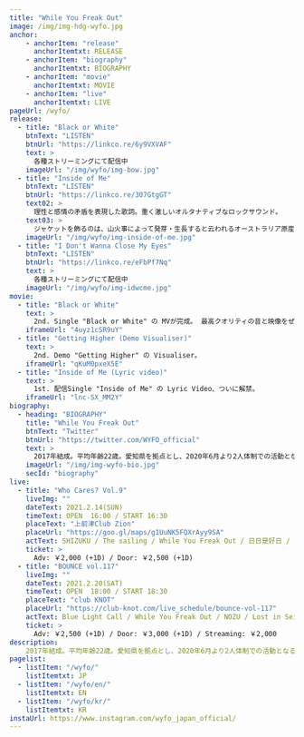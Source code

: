 ```yaml
---
title: "While You Freak Out"
image: /img/img-hdg-wyfo.jpg
anchor:
    - anchorItem: "release"
      anchorItemtxt: RELEASE
    - anchorItem: "biography"
      anchorItemtxt: BIOGRAPHY
    - anchorItem: "movie"
      anchorItemtxt: MOVIE
    - anchorItem: "live"
      anchorItemtxt: LIVE
pageUrl: /wyfo/
release:
  - title: "Black or White"
    btnText: "LISTEN"
    btnUrl: "https://linkco.re/6y9VXVAF"
    text: >
      各種ストリーミングにて配信中
    imageUrl: "/img/wyfo/img-bow.jpg"
  - title: "Inside of Me"
    btnText: "LISTEN"
    btnUrl: "https://linkco.re/307GtgGT"
    text02: >
      理性と感情の矛盾を表現した歌詞。重く激しいオルタナティブなロックサウンド。
    text03: >
      ジャケットを飾るのは、山火事によって発芽・生長すると云われるオーストラリア原産の希少植物「クサントロエア」。
    imageUrl: "/img/wyfo/img-inside-of-me.jpg"
  - title: "I Don't Wanna Close My Eyes"
    btnText: "LISTEN"
    btnUrl: "https://linkco.re/eFbPf7Nq"
    text: >
      各種ストリーミングにて配信中
    imageUrl: "/img/wyfo/img-idwcme.jpg"
movie:
  - title: "Black or White"
    text: >
      2nd. Single "Black or White" の MVが完成。 最高クオリティの音と映像をぜひご覧あれ。
    iframeUrl: "4uyz1cSR9uY"
  - title: "Getting Higher (Demo Visualiser)"
    text: >
      2nd. Demo "Getting Higher" の Visualiser。
    iframeUrl: "qKuM0pxeX5E"
  - title: "Inside of Me (Lyric video)"
    text: >
      1st. 配信Single "Inside of Me" の Lyric Video、ついに解禁。
    iframeUrl: "lnc-SX_MM2Y"
biography:
  - heading: "BIOGRAPHY"
    title: "While You Freak Out"
    btnText: "Twitter"
    btnUrl: "https://twitter.com/WYFO_official"
    text: >
      2017年結成。平均年齢22歳。愛知県を拠点とし、2020年6月より2人体制での活動となる。Hard Rock、UK Rock、Hip Hopなどの様々な音楽に影響を受け、ジャンルを超えた楽曲で音楽シーンを盛り上げる。
    imageUrl: "/img/img-wyfo-bio.jpg"
    secId: "biography"
live:
  - title: "Who Cares? Vol.9"
    liveImg: ""
    dateText: 2021.2.14(SUN)
    timeText: OPEN  16:00 / START 16:30
    placeText: "上前津Club Zion"
    placeUrl: "https://goo.gl/maps/g1UuNK5FQXrAyy9SA"
    actText: SHIZUKU / The sailing / While You Freak Out / 日日是好日 / 爆音小僧八代目唯翔(US7)
    ticket: >
      Adv: ￥2,000 (+1D) / Door: ￥2,500 (+1D)
  - title: "BOUNCE vol.117"
    liveImg: ""
    dateText: 2021.2.20(SAT)
    timeText: OPEN  18:00 / START 18:30
    placeText: "club KNOT"
    placeUrl: "https://club-knot.com/live_schedule/bounce-vol-117"
    actText: Blue Light Call / While You Freak Out / NOZU / Lost in Seiren / シヴァネコ
    ticket: >
      Adv: ￥2,500 (+1D) / Door: ￥3,000 (+1D) / Streaming: ￥2,000
description:
    2017年結成。平均年齢22歳。愛知県を拠点とし、2020年6月より2人体制での活動となる。Hard Rock、UK Rock、Hip Hopなどの様々な音楽に影響を受け、ジャンルを超えた楽曲で音楽シーンを盛り上げる。
pagelist:
  - listItem: "/wyfo/"
    listItemtxt: JP
  - listItem: "/wyfo/en/"
    listItemtxt: EN
  - listItem: "/wyfo/kr/"
    listItemtxt: KR
instaUrl: https://www.instagram.com/wyfo_japan_official/
---
```





